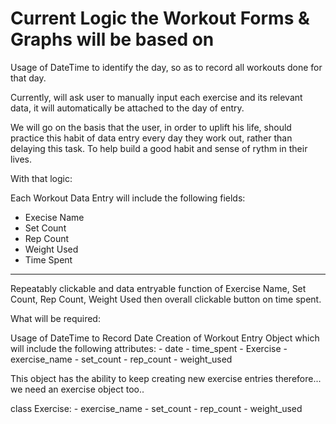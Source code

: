 # Current Logic the Workout Forms & Graphs will be based on

Usage of DateTime to identify the day, so as to record all workouts done for that day.

Currently, will ask user to manually input each exercise and its relevant data, it will automatically be attached to the day of entry.

We will go on the basis that the user, in order to uplift his life, should practice this habit of data entry every day they work out, rather than delaying this task. To help build a good habit and sense of rythm in their lives.

With that logic: 

Each Workout Data Entry will include the following fields:

- Execise Name
- Set Count
- Rep Count
- Weight Used
- Time Spent


---

Repeatably clickable and data entryable function of Exercise Name, Set Count, Rep Count, Weight Used then overall clickable button on time spent.

What will be required:

Usage of DateTime to Record Date
Creation of Workout Entry Object which will include the following attributes:
    - date
    - time_spent
        - Exercise
            - exercise_name
            - set_count
            - rep_count
            - weight_used

This object has the ability to keep creating new exercise entries therefore... we need an exercise object too..

class Exercise:
    - exercise_name
    - set_count
    - rep_count
    - weight_used